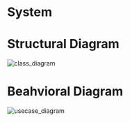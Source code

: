 # System





# Structural Diagram

![class_diagram](https://user-images.githubusercontent.com/98813874/153495337-ea5c6ca4-62cd-41a4-8426-49818b507cad.jpg)




# Beahvioral Diagram


![usecase_diagram](https://user-images.githubusercontent.com/98813874/153495448-a250928f-bd37-4e51-bb95-e4fb32cc945f.jpg)
